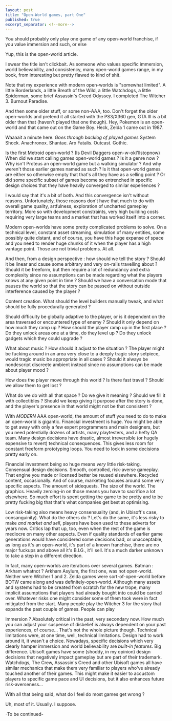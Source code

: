 ```yaml
---
layout: post
title: "Open-World games, part One"
published: true
excerpt_separator: <!--more-->
---
```


You should probably only play one game of any open-world franchise, if you value immersion and such, or else

<!--more-->

Yup, this is the open-world article.

I swear the title isn't clickbait. As someone who values specific immersion, world believability, and consistency, many open-world games range, in my book, from interesting but pretty flawed to kind of shit.

Note that my experience with modern open-worlds is "somewhat limited". A little Borderlands, a little Breath of the Wild, a little Watchdogs, a little Spiderman, some brief Assassin's Creed Odyssey. I completed The Witcher 3. Burnout Paradise.

And then some older stuff, or some non-AAA, too. Don't forget the older open-worlds and pretend it all started with the PS3/X360 gen, GTA III is a bit older than that (haven't played that one though). Hey, Pokemon is an open-world and that came out on the Game Boy. Heck, Zelda 1 came out in 1987.

Waaaait a minute here. *Goes through backlog of played games* System Shock. Anachronox. Shantae. Arx Fatalis. Outcast. Gothic.

Is the first Metroid open-world ? (Is Devil Daggers open-w-okI'llstopnow) When did we start calling games open-world games ? Is it a genre now ? Why isn't Proteus an open-world game but a walking simulator ? And why weren't those earlier games named as such ? Is it that open-world games are either so otherwise empty that that's all they have as a selling point ? Or did some specific subset of games become so entrenched in specific design choices that they have heavily converged to similar experiences ?

I would say that it's a bit of both. And this convergence isn't without reasons. Unfortunately, those reasons don't have that much to do with overall game quality, artfulness, exploration of uncharted gameplay territory. More so with development constraints, very high building costs requiring very large teams and a market that has worked itself into a corner.

Modern open-worlds have some pretty complicated problems to solve. On a technical level, constant asset streaming, simulation of many entities, some possibly quite distant, and of course, you have this huge expanse of space and you need to render huge chunks of it when the player has a high vantage point. Those are not trivial problems. At all.

And then, from a design perspective : how should we tell the story ? Should it be linear and cause some arbitrary and very on-rails travelling about ? Should it be freeform, but then require a lot of redundancy and extra complexity since no assumptions can be made regarding what the players knows at any given point in time ? Should we have a conversation mode that pauses the world so that the story can be passed on without outside interference caused by the player ?

Content creation. What should the level builders manually tweak, and what should be fully procedurally generated ?

Should difficulty be globally adaptive to the player, or is it dependent on the area traversed or encountered type of enemy ? Should it only depend on how much they ramp up ? How should the player ramp up in the first place ? Do they unlock areas one at a time, do they level up ? Do they unlock gadgets which they could upgrade ?

What about music ? How should it adjust to the situation ? The player might be fucking around in an area very close to a deeply tragic story setpiece, would tragic music be appropriate in all cases ? Should it always be nondescript discreete ambient instead since no assumptions can be made about player mood ?

How does the player move through this world ? Is there fast travel ? Should we allow them to get lost ?

What do we do with all that space ? Do we give it meaning ? Should we fill it with collectibles ? Should we keep giving it purpose after the story is done, and the player's presence in that world might not be that consistent ?

With *MODERN* AAA open-world, the amount of stuff you need to do to make an open-world is gigantic. Financial investment is huge. You might be able to get away with only a few expert programmers and main designers, but you need potentially dozens of artists, many playtesters, and a hefty QA team. Many design decisions have drastic, almost irreversible (or hugely expensive to revert) technical consequences. This gives less room for constant freeform prototyping loops. You need to lock in some decisions pretty early on.

Financial investment being so huge means *very* little risk-taking. Consensual design decisions. Smooth, controlled, risk-averse gameplay. That engine you made or licensed better be reused elsewhere. Recycled content, occasionally. And of course, marketing focuses around some very specific aspects. The amount of sidequests. The size of the world. The graphics. Heavily zeroing-in on those means you have to sacrifice a lot elsewhere. So much effort is spent getting the game to be pretty and to be pretty fucking big that that's what companies get best at optimising.

Low risk-taking also means heavy consensuality (and, in Ubisoft's case, consanguinity). What do the others do ? Let's do the same, it's less risky to make *and market and sell*, players have been used to these adverts for years now. Critics lap that up, too, even when the rest of the game is mediocre on many other aspects. Even if quality standards of earlier game generations would have considered some decisions bad, or unacceptable, as long as it's an open-world, it's part of a known franchise, there are no major fuckups and above all it's B.I.G., it'll sell. It's a much darker unknown to take a step in a different direction.

In fact, many open-worlds are iterations over several games. Batman : Arkham whatnot ? Arkham Asylum, the first one, was not open-world. Neither were Witcher 1 and 2. Zelda games were sort-of-open-world before BOTW came along and was definitely-open-world. Although many assets and systems had to be created from scratch for the new trope, many implicit assumptions that players had already bought into could be carried over. Whatever risks one might consider some of them took were in fact mitigated from the start. Many people play the Witcher 3 for the story that expands the past couple of games. People can play

Immersion ? Absolutely critical in the past, very secondary now. How much you can adjust your suspense of disbelief is always dependent on your past experiences, of course... That's not the whole picture though. Technical limitations were, at one time, well, technical limitations. Design had to work around it, it wasn't a choice. Nowadays, specific decisions which very clearly hamper immersion and world believability are *built-in features*. Big difference. Ubisoft games have some (shoddy, in my opinion) design decisions that negatively impact gameplay but are part of their trademark. Watchdogs, The Crew, Assassin's Creed and other Ubisoft games all have similar mechanics that make them very familiar to players who've already touched another of their games. This might make it easier to accustom players to specific game pace and UI decisions, but it also enhances future risk-averseness...

With all that being said, what do I feel do most games get wrong ?

Uh, most of it. Usually. I suppose.

-To be continued-